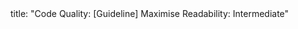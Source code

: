 <frontmatter>
title: "Code Quality: [Guideline] Maximise Readability: Intermediate"
</frontmatter>

<include src="container-index-body.md" boilerplate />
